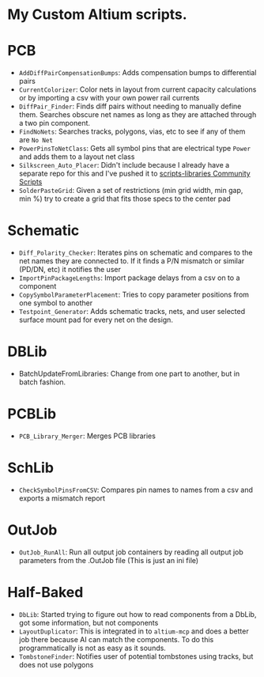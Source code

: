 # My Custom Altium scripts.

# PCB
- `AddDiffPairCompensationBumps`: Adds compensation bumps to differential pairs
- `CurrentColorizer`: Color nets in layout from current capacity calculations or by importing a csv with your own power rail currents
- `DiffPair_Finder`: Finds diff pairs without needing to manually define them. Searches obscure net names as long as they are attached through a two pin component.
- `FindNoNets`: Searches tracks, polygons, vias, etc to see if any of them are `No Net`
- `PowerPinsToNetClass`: Gets all symbol pins that are electrical type `Power` and adds them to a layout net class
- `Silkscreen_Auto_Placer`: Didn't include because I already have a separate repo for this and I've pushed it to [scripts-libraries Community Scripts](https://github.com/Altium-Designer-addons/scripts-libraries/tree/master/Scripts%20-%20PCB/AutoPlaceSilkscreen)
- `SolderPasteGrid`: Given a set of restrictions (min grid width, min gap, min %) try to create a grid that fits those specs to the center pad

# Schematic
- `Diff_Polarity_Checker`: Iterates pins on schematic and compares to the net names they are connected to. If it finds a P/N mismatch or similar (PD/DN, etc) it notifies the user
- `ImportPinPackageLengths`: Import package delays from a csv on to a component
- `CopySymbolParameterPlacement`: Tries to copy parameter positions from one symbol to another
- `Testpoint_Generator`: Adds schematic tracks, nets, and user selected surface mount pad for every net on the design.

# DBLib
- BatchUpdateFromLibraries: Change from one part to another, but in batch fashion.

# PCBLib
- `PCB_Library_Merger`: Merges PCB libraries

# SchLib
- `CheckSymbolPinsFromCSV`: Compares pin names to names from a csv and exports a mismatch report

# OutJob
- `OutJob_RunAll`: Run all output job containers by reading all output job parameters from the .OutJob file (This is just an ini file)

# Half-Baked

- `DbLib`: Started trying to figure out how to read components from a DbLib, got some information, but not components
- `LayoutDuplicator`: This is integrated in to `altium-mcp` and does a better job there because AI can match the components. To do this programmatically is not as easy as it sounds.
- `TombstoneFinder`: Notifies user of potential tombstones using tracks, but does not use polygons